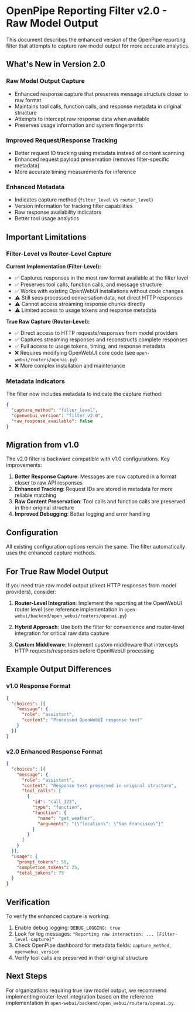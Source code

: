 # OpenPipe Reporting Filter v2.0 - Raw Model Output

This document describes the enhanced version of the OpenPipe reporting filter that attempts to capture raw model output for more accurate analytics.

## What's New in Version 2.0

### Raw Model Output Capture
- Enhanced response capture that preserves message structure closer to raw format
- Maintains tool calls, function calls, and response metadata in original structure
- Attempts to intercept raw response data when available
- Preserves usage information and system fingerprints

### Improved Request/Response Tracking
- Better request ID tracking using metadata instead of content scanning
- Enhanced request payload preservation (removes filter-specific metadata)
- More accurate timing measurements for inference

### Enhanced Metadata
- Indicates capture method (`filter_level` vs `router_level`)
- Version information for tracking filter capabilities
- Raw response availability indicators
- Better tool usage analytics

## Important Limitations

### Filter-Level vs Router-Level Capture

**Current Implementation (Filter-Level):**
- ✅ Captures responses in the most raw format available at the filter level
- ✅ Preserves tool calls, function calls, and message structure
- ✅ Works with existing OpenWebUI installations without code changes
- ⚠️ Still sees processed conversation data, not direct HTTP responses
- ⚠️ Cannot access streaming response chunks directly
- ⚠️ Limited access to usage tokens and response metadata

**True Raw Capture (Router-Level):**
- ✅ Direct access to HTTP requests/responses from model providers
- ✅ Captures streaming responses and reconstructs complete responses  
- ✅ Full access to usage tokens, timing, and response metadata
- ❌ Requires modifying OpenWebUI core code (see `open-webui/routers/openai.py`)
- ❌ More complex installation and maintenance

### Metadata Indicators

The filter now includes metadata to indicate the capture method:
```json
{
  "capture_method": "filter_level",
  "openwebui_version": "filter_v2.0", 
  "raw_response_available": false
}
```

## Migration from v1.0

The v2.0 filter is backward compatible with v1.0 configurations. Key improvements:

1. **Better Response Capture**: Messages are now captured in a format closer to raw API responses
2. **Enhanced Tracking**: Request IDs are stored in metadata for more reliable matching
3. **Raw Content Preservation**: Tool calls and function calls are preserved in their original structure
4. **Improved Debugging**: Better logging and error handling

## Configuration

All existing configuration options remain the same. The filter automatically uses the enhanced capture methods.

## For True Raw Model Output

If you need true raw model output (direct HTTP responses from model providers), consider:

1. **Router-Level Integration**: Implement the reporting at the OpenWebUI router level (see reference implementation in `open-webui/backend/open_webui/routers/openai.py`)

2. **Hybrid Approach**: Use both the filter for convenience and router-level integration for critical raw data capture

3. **Custom Middleware**: Implement custom middleware that intercepts HTTP requests/responses before OpenWebUI processing

## Example Output Differences

### v1.0 Response Format
```json
{
  "choices": [{
    "message": {
      "role": "assistant", 
      "content": "Processed OpenWebUI response text"
    }
  }]
}
```

### v2.0 Enhanced Response Format  
```json
{
  "choices": [{
    "message": {
      "role": "assistant",
      "content": "Response text preserved in original structure",
      "tool_calls": [
        {
          "id": "call_123",
          "type": "function", 
          "function": {
            "name": "get_weather",
            "arguments": "{\"location\": \"San Francisco\"}"
          }
        }
      ]
    }
  }],
  "usage": {
    "prompt_tokens": 50,
    "completion_tokens": 25, 
    "total_tokens": 75
  }
}
```

## Verification

To verify the enhanced capture is working:

1. Enable debug logging: `DEBUG_LOGGING: true`
2. Look for log messages: `"Reporting raw interaction: ... [Filter-level capture]"`
3. Check OpenPipe dashboard for metadata fields: `capture_method`, `openwebui_version`
4. Verify tool calls are preserved in their original structure

## Next Steps

For organizations requiring true raw model output, we recommend implementing router-level integration based on the reference implementation in `open-webui/backend/open_webui/routers/openai.py`.
